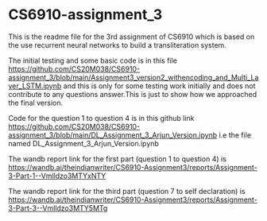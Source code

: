 # CS6910-assignment_3

This is the readme file for the 3rd assignment of CS6910 which is based on the use recurrent neural networks to build a transliteration system.

The initial testing and some basic code is in this file https://github.com/CS20M038/CS6910-assignment_3/blob/main/Assignment3_version2_withencoding_and_Multi_Layer_LSTM.ipynb
and this is only for some testing work initially and does not contribute to any questions answer.This is just to show how we approached the final version.

Code for the question 1 to question 4 is in this github link https://github.com/CS20M038/CS6910-assignment_3/blob/main/DL_Assignment_3_Arjun_Version.ipynb
i.e the file named DL_Assignment_3_Arjun_Version.ipynb

The wandb report link for the first part (question 1 to question 4) is https://wandb.ai/theindianwriter/CS6910-Assignment3/reports/Assignment-3-Part-1--Vmlldzo3MTYxNTY

The wandb report link for the third part (question 7 to self declaration) is https://wandb.ai/theindianwriter/CS6910-Assignment3/reports/Assignment-3-Part-3--Vmlldzo3MTY5MTg

